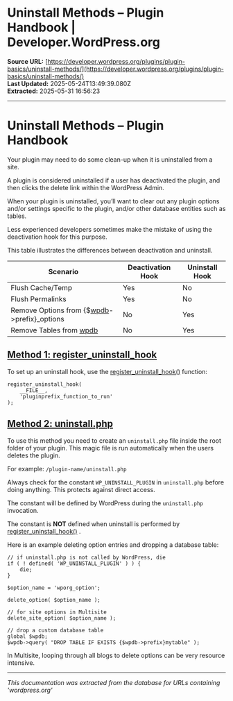 # Uninstall Methods – Plugin Handbook | Developer.WordPress.org

**Source URL:** [https://developer.wordpress.org/plugins/plugin-basics/uninstall-methods/](https://developer.wordpress.org/plugins/plugin-basics/uninstall-methods/)  
**Last Updated:** 2025-05-24T13:49:39.080Z  
**Extracted:** 2025-05-31 16:56:23

---

# Uninstall Methods – Plugin Handbook

Your plugin may need to do some clean-up when it is uninstalled from a site.

A plugin is considered uninstalled if a user has deactivated the plugin, and then clicks the delete link within the WordPress Admin.

When your plugin is uninstalled, you’ll want to clear out any plugin options and/or settings specific to the plugin, and/or other database entities such as tables.

Less experienced developers sometimes make the mistake of using the deactivation hook for this purpose.

This table illustrates the differences between deactivation and uninstall.

| Scenario | Deactivation Hook | Uninstall Hook |
| --- | --- | --- |
| Flush Cache/Temp | Yes | No  |
| Flush Permalinks | Yes | No  |
| Remove Options from {$[wpdb](https://developer.wordpress.org/reference/classes/wpdb/)\->prefix}\_options | No  | Yes |
| Remove Tables from [wpdb](https://developer.wordpress.org/reference/classes/wpdb/) | No  | Yes |

## [Method 1: register\_uninstall\_hook](#method-1-register_uninstall_hook)

To set up an uninstall hook, use the [register\_uninstall\_hook()](https://developer.wordpress.org/reference/functions/register_uninstall_hook/) function:

```
register_uninstall_hook(
	__FILE__,
	'pluginprefix_function_to_run'
);
```

## [Method 2: uninstall.php](#method-2-uninstall-php)

To use this method you need to create an `uninstall.php` file inside the root folder of your plugin. This magic file is run automatically when the users deletes the plugin.

For example: `/plugin-name/uninstall.php`

Always check for the constant `WP_UNINSTALL_PLUGIN` in `uninstall.php` before doing anything. This protects against direct access.

The constant will be defined by WordPress during the `uninstall.php` invocation.

The constant is **NOT** defined when uninstall is performed by [register\_uninstall\_hook()](https://developer.wordpress.org/reference/functions/register_uninstall_hook/) .  

Here is an example deleting option entries and dropping a database table:

```
// if uninstall.php is not called by WordPress, die
if ( ! defined( 'WP_UNINSTALL_PLUGIN' ) ) {
    die;
}

$option_name = 'wporg_option';

delete_option( $option_name );

// for site options in Multisite
delete_site_option( $option_name );

// drop a custom database table
global $wpdb;
$wpdb->query( "DROP TABLE IF EXISTS {$wpdb->prefix}mytable" );
```

In Multisite, looping through all blogs to delete options can be very resource intensive.

---

*This documentation was extracted from the database for URLs containing 'wordpress.org'*
